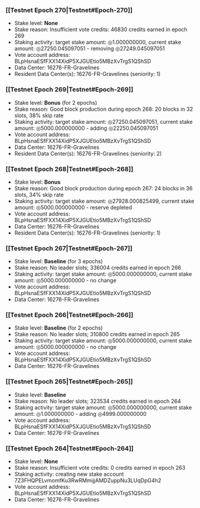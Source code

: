 ### [[Testnet Epoch 270|Testnet#Epoch-270]]
* Stake level: **None**
* Stake reason: Insufficient vote credits: 46830 credits earned in epoch 269
* Staking activity: target stake amount: ◎1.000000000, current stake amount: ◎27250.045097051 - removing ◎27249.045097051
* Vote account address: BLpHsnaESfFXX14XidP5XJGUEtio5MBzXvTrgS1QShSD
* Data Center: 16276-FR-Gravelines
* Resident Data Center(s): 16276-FR-Gravelines (seniority: 1)
### [[Testnet Epoch 269|Testnet#Epoch-269]]
* Stake level: **Bonus** (for 2 epochs)
* Stake reason: Good block production during epoch 268: 20 blocks in 32 slots, 38% skip rate
* Staking activity: target stake amount: ◎27250.045097051, current stake amount: ◎5000.000000000 - adding ◎22250.045097051
* Vote account address: BLpHsnaESfFXX14XidP5XJGUEtio5MBzXvTrgS1QShSD
* Data Center: 16276-FR-Gravelines
* Resident Data Center(s): 16276-FR-Gravelines (seniority: 2)
### [[Testnet Epoch 268|Testnet#Epoch-268]]
* Stake level: **Bonus**
* Stake reason: Good block production during epoch 267: 24 blocks in 36 slots, 34% skip rate
* Staking activity: target stake amount: ◎27928.000825499, current stake amount: ◎5000.000000000 - reserve depleted
* Vote account address: BLpHsnaESfFXX14XidP5XJGUEtio5MBzXvTrgS1QShSD
* Data Center: 16276-FR-Gravelines
* Resident Data Center(s): 16276-FR-Gravelines (seniority: 1)
### [[Testnet Epoch 267|Testnet#Epoch-267]]
* Stake level: **Baseline** (for 3 epochs)
* Stake reason: No leader slots; 336004 credits earned in epoch 266
* Staking activity: target stake amount: ◎5000.000000000, current stake amount: ◎5000.000000000 - no change
* Vote account address: BLpHsnaESfFXX14XidP5XJGUEtio5MBzXvTrgS1QShSD
* Data Center: 16276-FR-Gravelines
### [[Testnet Epoch 266|Testnet#Epoch-266]]
* Stake level: **Baseline** (for 2 epochs)
* Stake reason: No leader slots; 310800 credits earned in epoch 265
* Staking activity: target stake amount: ◎5000.000000000, current stake amount: ◎5000.000000000 - no change
* Vote account address: BLpHsnaESfFXX14XidP5XJGUEtio5MBzXvTrgS1QShSD
* Data Center: 16276-FR-Gravelines
### [[Testnet Epoch 265|Testnet#Epoch-265]]
* Stake level: **Baseline**
* Stake reason: No leader slots; 323534 credits earned in epoch 264
* Staking activity: target stake amount: ◎5000.000000000, current stake amount: ◎1.000000000 - adding ◎4999.000000000
* Vote account address: BLpHsnaESfFXX14XidP5XJGUEtio5MBzXvTrgS1QShSD
* Data Center: 16276-FR-Gravelines
### [[Testnet Epoch 264|Testnet#Epoch-264]]
* Stake level: **None**
* Stake reason: Insufficient vote credits: 0 credits earned in epoch 263
* Staking activity: creating new stake account 7Z3FHQPELvmomfKu3RwRMmijjAMDZuppNu3LUqDpG4h2
* Vote account address: BLpHsnaESfFXX14XidP5XJGUEtio5MBzXvTrgS1QShSD
* Data Center: 16276-FR-Gravelines